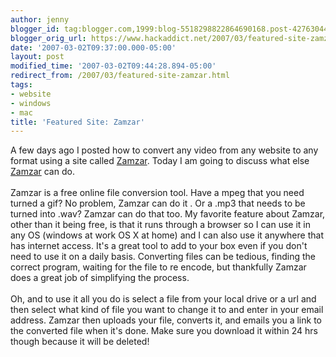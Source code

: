 ```yaml
---
author: jenny
blogger_id: tag:blogger.com,1999:blog-5518298822864690168.post-4276304437583557071
blogger_orig_url: https://www.hackaddict.net/2007/03/featured-site-zamzar.html
date: '2007-03-02T09:37:00.000-05:00'
layout: post
modified_time: '2007-03-02T09:44:28.894-05:00'
redirect_from: /2007/03/featured-site-zamzar.html
tags:
- website
- windows
- mac
title: 'Featured Site: Zamzar'
---
```


A few days ago I posted how to convert any video from any website to any format using a site called <a href="http://www.zamzar.com/">Zamzar</a>.  Today I am going to discuss what else <a href="http://www.zamzar.com/">Zamzar</a> can do.<br /><br />Zamzar is a free online file conversion tool.  Have a mpeg that you need turned a gif?  No problem, Zamzar can do it .  Or a .mp3 that needs to be turned into .wav?  Zamzar can do that too.  My favorite feature about Zamzar, other than it being free, is that it runs through a browser so I can use it in any OS (windows at work OS X at home) and I can also use it anywhere that has internet access.    It's a great tool to add to your box even if you don't need to use it on a daily basis.  Converting files can be tedious, finding the correct program, waiting for the file to re encode, but thankfully Zamzar does a great job of simplifying the process.<br /><br />Oh, and to use it all you do is select a file from your local drive or a url and then select what kind of file you want to change it to and enter in your email address.  Zamzar then uploads your file, converts it, and emails you a link to the converted file when it's done.  Make sure you download it within 24 hrs though because it will be deleted!